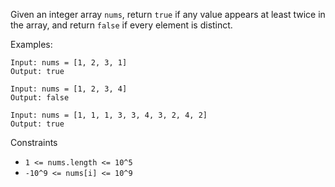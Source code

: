Given an integer array `nums`, return `true` if any value appears at least twice in the array, and return `false` if every element is distinct.

Examples:
```
Input: nums = [1, 2, 3, 1]
Output: true

Input: nums = [1, 2, 3, 4]
Output: false

Input: nums = [1, 1, 1, 3, 3, 4, 3, 2, 4, 2]
Output: true
```

Constraints
* `1 <= nums.length <= 10^5`
* `-10^9 <= nums[i] <= 10^9`
